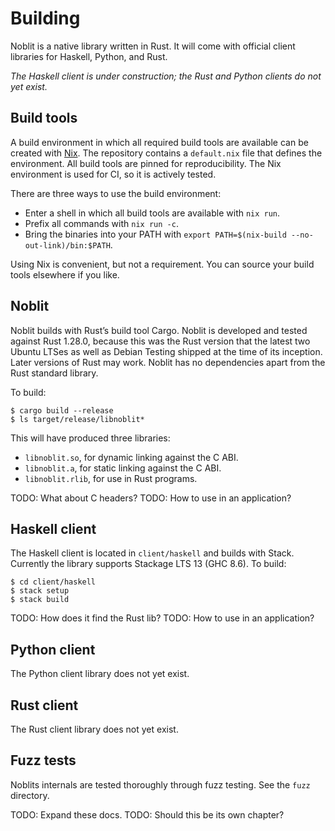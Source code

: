 # Building

Noblit is a native library written in Rust. It will come with official client
libraries for Haskell, Python, and Rust.

_The Haskell client is under construction; the Rust and Python clients do not
yet exist._

## Build tools

A build environment in which all required build tools are available can be
created with [Nix][nix]. The repository contains a `default.nix` file that
defines the environment. All build tools are pinned for reproducibility. The
Nix environment is used for <abbr>CI</abbr>, so it is actively tested.

There are three ways to use the build environment:

 * Enter a shell in which all build tools are available with `nix run`.
 * Prefix all commands with `nix run -c`.
 * Bring the binaries into your <abbr>PATH</abbr> with
    `export PATH=$(nix-build --no-out-link)/bin:$PATH`.

Using Nix is convenient, but not a requirement. You can source your build tools
elsewhere if you like.

[nix]: https://nixos.org/nix/

## Noblit

Noblit builds with Rust’s build tool Cargo. Noblit is developed and tested
against Rust 1.28.0, because this was the Rust version that the latest two
Ubuntu LTSes as well as Debian Testing shipped at the time of its inception.
Later versions of Rust may work. Noblit has no dependencies apart from the Rust
standard library.

To build:

    $ cargo build --release
    $ ls target/release/libnoblit*

This will have produced three libraries:

 * `libnoblit.so`, for dynamic linking against the <abbr>C ABI</abbr>.
 * `libnoblit.a`, for static linking against the <abbr>C ABI</abbr>.
 * `libnoblit.rlib`, for use in Rust programs.

TODO: What about C headers?
TODO: How to use in an application?

## Haskell client

The Haskell client is located in `client/haskell` and builds with Stack.
Currently the library supports Stackage LTS 13 (GHC 8.6). To build:

    $ cd client/haskell
    $ stack setup
    $ stack build

TODO: How does it find the Rust lib?
TODO: How to use in an application?

## Python client

The Python client library does not yet exist.

## Rust client

The Rust client library does not yet exist.

## Fuzz tests

Noblits internals are tested thoroughly through fuzz testing. See the `fuzz`
directory.

TODO: Expand these docs.
TODO: Should this be its own chapter?
